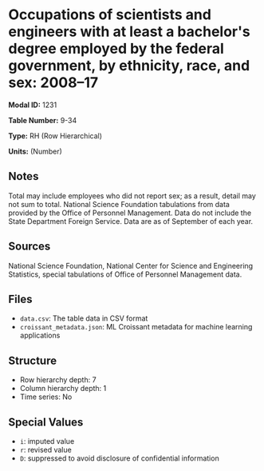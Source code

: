 # Occupations of scientists and engineers with at least a bachelor's degree employed by the federal government, by ethnicity, race, and sex: 2008–17

**Modal ID:** 1231

**Table Number:** 9-34

**Type:** RH (Row Hierarchical)

**Units:** (Number)

## Notes

Total may include employees who did not report sex; as a result, detail may not sum to total. National Science Foundation tabulations from data provided by the Office of Personnel Management. Data do not include the State Department Foreign Service. Data are as of September of each year.

## Sources

National Science Foundation, National Center for Science and Engineering Statistics, special tabulations of Office of Personnel Management data.

## Files

- `data.csv`: The table data in CSV format
- `croissant_metadata.json`: ML Croissant metadata for machine learning applications

## Structure

- Row hierarchy depth: 7
- Column hierarchy depth: 1
- Time series: No

## Special Values

- `i`: imputed value
- `r`: revised value
- `D`: suppressed to avoid disclosure of confidential information

